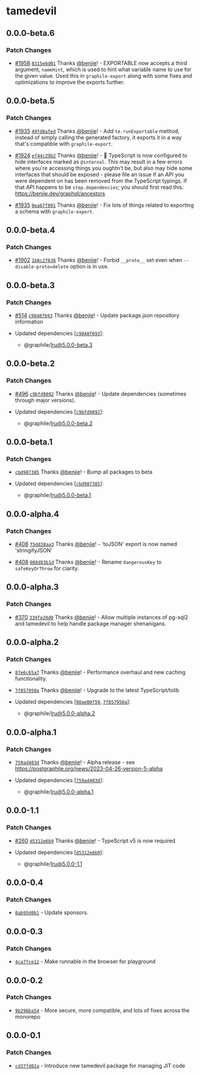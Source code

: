 # tamedevil

## 0.0.0-beta.6

### Patch Changes

- [#1958](https://github.com/graphile/crystal/pull/1958)
  [`8315e8d01`](https://github.com/graphile/crystal/commit/8315e8d01c118cebc4ebbc53a2f264b958b252ad)
  Thanks [@benjie](https://github.com/benjie)! - EXPORTABLE now accepts a third
  argument, `nameHint`, which is used to hint what variable name to use for the
  given value. Used this in `graphile-export` along with some fixes and
  optimizations to improve the exports further.

## 0.0.0-beta.5

### Patch Changes

- [#1935](https://github.com/graphile/crystal/pull/1935)
  [`49fd8afed`](https://github.com/graphile/crystal/commit/49fd8afed1afe573ea76a2a7a821dfa5d6288e2d)
  Thanks [@benjie](https://github.com/benjie)! - Add `te.runExportable` method,
  instead of simply calling the generated factory, it exports it in a way that's
  compatible with `graphile-export`.

- [#1924](https://github.com/graphile/crystal/pull/1924)
  [`ef44c29b2`](https://github.com/graphile/crystal/commit/ef44c29b24a1ad5a042ae1536a4546dd64b17195)
  Thanks [@benjie](https://github.com/benjie)! - 🚨 TypeScript is now configured
  to hide interfaces marked as `@internal`. This may result in a few errors
  where you're accessing things you oughtn't be, but also may hide some
  interfaces that should be exposed - please file an issue if an API you were
  dependent on has been removed from the TypeScript typings. If that API happens
  to be `step.dependencies`; you should first read this:
  https://benjie.dev/graphql/ancestors

- [#1935](https://github.com/graphile/crystal/pull/1935)
  [`8ea67f891`](https://github.com/graphile/crystal/commit/8ea67f8910693edaf70daa9952e35d8396166f38)
  Thanks [@benjie](https://github.com/benjie)! - Fix lots of things related to
  exporting a schema with `graphile-export`.

## 0.0.0-beta.4

### Patch Changes

- [#1902](https://github.com/graphile/crystal/pull/1902)
  [`1b6c2f636`](https://github.com/graphile/crystal/commit/1b6c2f6360a316a8dc550c60e28c61deea538f19)
  Thanks [@benjie](https://github.com/benjie)! - Forbid `__proto__` set even
  when `--disable-proto=delete` option is in use.

## 0.0.0-beta.3

### Patch Changes

- [#514](https://github.com/graphile/crystal-pre-merge/pull/514)
  [`c9848f693`](https://github.com/graphile/crystal-pre-merge/commit/c9848f6936a5abd7740c0638bfb458fb5551f03b)
  Thanks [@benjie](https://github.com/benjie)! - Update package.json repository
  information

- Updated dependencies
  [[`c9848f693`](https://github.com/graphile/crystal-pre-merge/commit/c9848f6936a5abd7740c0638bfb458fb5551f03b)]:
  - @graphile/lru@5.0.0-beta.3

## 0.0.0-beta.2

### Patch Changes

- [#496](https://github.com/benjie/crystal/pull/496)
  [`c9bfd9892`](https://github.com/benjie/crystal/commit/c9bfd989247f9433fb5b18c5175c9d8d64cd21a1)
  Thanks [@benjie](https://github.com/benjie)! - Update dependencies (sometimes
  through major versions).

- Updated dependencies
  [[`c9bfd9892`](https://github.com/benjie/crystal/commit/c9bfd989247f9433fb5b18c5175c9d8d64cd21a1)]:
  - @graphile/lru@5.0.0-beta.2

## 0.0.0-beta.1

### Patch Changes

- [`cbd987385`](https://github.com/benjie/crystal/commit/cbd987385f99bd1248bc093ac507cc2f641ba3e8)
  Thanks [@benjie](https://github.com/benjie)! - Bump all packages to beta

- Updated dependencies
  [[`cbd987385`](https://github.com/benjie/crystal/commit/cbd987385f99bd1248bc093ac507cc2f641ba3e8)]:
  - @graphile/lru@5.0.0-beta.1

## 0.0.0-alpha.4

### Patch Changes

- [#408](https://github.com/benjie/crystal/pull/408)
  [`f5dd38aa3`](https://github.com/benjie/crystal/commit/f5dd38aa34c10f5ef0e0fa8fa48b70534ac3c294)
  Thanks [@benjie](https://github.com/benjie)! - 'toJSON' export is now named
  'stringifyJSON'

- [#408](https://github.com/benjie/crystal/pull/408)
  [`088d83b1d`](https://github.com/benjie/crystal/commit/088d83b1de2782a1a37a5998747b202a6c2b27a2)
  Thanks [@benjie](https://github.com/benjie)! - Rename `dangerousKey` to
  `safeKeyOrThrow` for clarity.

## 0.0.0-alpha.3

### Patch Changes

- [#370](https://github.com/benjie/crystal/pull/370)
  [`339fe20d0`](https://github.com/benjie/crystal/commit/339fe20d0c6e8600d263ce8093cd85a6ea8adbbf)
  Thanks [@benjie](https://github.com/benjie)! - Allow multiple instances of
  pg-sql2 and tamedevil to help handle package manager shenanigans.

## 0.0.0-alpha.2

### Patch Changes

- [`87e6c65a7`](https://github.com/benjie/crystal/commit/87e6c65a7a687044895b3b6c9f131384984e7674)
  Thanks [@benjie](https://github.com/benjie)! - Performance overhaul and new
  caching functionality.

- [`7f857950a`](https://github.com/benjie/crystal/commit/7f857950a7e4ec763c936eb6bd1fb77824041d71)
  Thanks [@benjie](https://github.com/benjie)! - Upgrade to the latest
  TypeScript/tslib

- Updated dependencies
  [[`98ae00f59`](https://github.com/benjie/crystal/commit/98ae00f59a8ab3edc5718ad8437a0dab734a7d69),
  [`7f857950a`](https://github.com/benjie/crystal/commit/7f857950a7e4ec763c936eb6bd1fb77824041d71)]:
  - @graphile/lru@5.0.0-alpha.2

## 0.0.0-alpha.1

### Patch Changes

- [`759ad403d`](https://github.com/benjie/crystal/commit/759ad403d71363312c5225c165873ae84b8a098c)
  Thanks [@benjie](https://github.com/benjie)! - Alpha release - see
  https://postgraphile.org/news/2023-04-26-version-5-alpha

- Updated dependencies
  [[`759ad403d`](https://github.com/benjie/crystal/commit/759ad403d71363312c5225c165873ae84b8a098c)]:
  - @graphile/lru@5.0.0-alpha.1

## 0.0.0-1.1

### Patch Changes

- [#260](https://github.com/benjie/crystal/pull/260)
  [`d5312e6b9`](https://github.com/benjie/crystal/commit/d5312e6b968fbeb46d074b82a41b4bdbc166598c)
  Thanks [@benjie](https://github.com/benjie)! - TypeScript v5 is now required

- Updated dependencies
  [[`d5312e6b9`](https://github.com/benjie/crystal/commit/d5312e6b968fbeb46d074b82a41b4bdbc166598c)]:
  - @graphile/lru@5.0.0-1.1

## 0.0.0-0.4

### Patch Changes

- [`0ab95d0b1`](undefined) - Update sponsors.

## 0.0.0-0.3

### Patch Changes

- [`4ca7fce12`](undefined) - Make runnable in the browser for playground

## 0.0.0-0.2

### Patch Changes

- [`9b296ba54`](undefined) - More secure, more compatible, and lots of fixes
  across the monorepo

## 0.0.0-0.1

### Patch Changes

- [`cd37fd02a`](undefined) - Introduce new tamedevil package for managing JIT
  code
